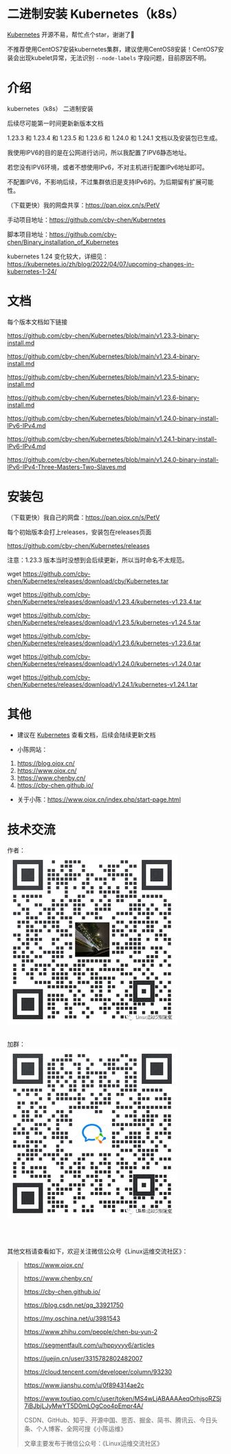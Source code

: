 # 二进制安装 Kubernetes（k8s）

[Kubernetes](https://github.com/cby-chen/Kubernetes) 开源不易，帮忙点个star，谢谢了🌹

不推荐使用CentOS7安装kubernetes集群，建议使用CentOS8安装！CentOS7安装会出现kubelet异常，无法识别 `--node-labels` 字段问题，目前原因不明。

# 介绍

kubernetes（k8s） 二进制安装

后续尽可能第一时间更新新版本文档

1.23.3 和 1.23.4 和 1.23.5 和 1.23.6 和 1.24.0 和 1.24.1 文档以及安装包已生成。

我使用IPV6的目的是在公网进行访问，所以我配置了IPV6静态地址。

若您没有IPV6环境，或者不想使用IPv6，不对主机进行配置IPv6地址即可。

不配置IPV6，不影响后续，不过集群依旧是支持IPv6的。为后期留有扩展可能性。

（下载更快）我的网盘共享：https://pan.oiox.cn/s/PetV

手动项目地址：https://github.com/cby-chen/Kubernetes

脚本项目地址：https://github.com/cby-chen/Binary_installation_of_Kubernetes

kubernetes 1.24 变化较大，详细见：https://kubernetes.io/zh/blog/2022/04/07/upcoming-changes-in-kubernetes-1-24/

# 文档

每个版本文档如下链接

https://github.com/cby-chen/Kubernetes/blob/main/v1.23.3-binary-install.md

https://github.com/cby-chen/Kubernetes/blob/main/v1.23.4-binary-install.md

https://github.com/cby-chen/Kubernetes/blob/main/v1.23.5-binary-install.md

https://github.com/cby-chen/Kubernetes/blob/main/v1.23.6-binary-install.md

https://github.com/cby-chen/Kubernetes/blob/main/v1.24.0-binary-install-IPv6-IPv4.md

https://github.com/cby-chen/Kubernetes/blob/main/v1.24.1-binary-install-IPv6-IPv4.md

https://github.com/cby-chen/Kubernetes/blob/main/v1.24.0-binary-install-IPv6-IPv4-Three-Masters-Two-Slaves.md

# 安装包

（下载更快）我自己的网盘：https://pan.oiox.cn/s/PetV

每个初始版本会打上releases，安装包在releases页面

https://github.com/cby-chen/Kubernetes/releases

注意：1.23.3 版本当时没想到会后续更新，所以当时命名不太规范。

wget https://github.com/cby-chen/Kubernetes/releases/download/cby/Kubernetes.tar

wget https://github.com/cby-chen/Kubernetes/releases/download/v1.23.4/kubernetes-v1.23.4.tar

wget https://github.com/cby-chen/Kubernetes/releases/download/v1.23.5/kubernetes-v1.24.5.tar

wget https://github.com/cby-chen/Kubernetes/releases/download/v1.23.6/kubernetes-v1.23.6.tar

wget https://github.com/cby-chen/Kubernetes/releases/download/v1.24.0/kubernetes-v1.24.0.tar

wget https://github.com/cby-chen/Kubernetes/releases/download/v1.24.1/kubernetes-v1.24.1.tar





# 其他

- 建议在 [Kubernetes](https://github.com/cby-chen/Kubernetes) 查看文档，后续会陆续更新文档

- 小陈网站：

1. https://blog.oiox.cn/
2. https://www.oiox.cn/
3. https://www.chenby.cn/
4. https://cby-chen.github.io/

- 关于小陈：https://www.oiox.cn/index.php/start-page.html

# 技术交流

作者：
</br>
![avatar](./image/2.png)   
</br>

加群：
</br>
![avatar](./image/1.png)


</br>
</br>

其他文档请查看如下，欢迎关注微信公众号《Linux运维交流社区》：

> https://www.oiox.cn/   
>
> https://www.chenby.cn/  
>
> https://cby-chen.github.io/  
>
> https://blog.csdn.net/qq_33921750  
>
> https://my.oschina.net/u/3981543  
>
> https://www.zhihu.com/people/chen-bu-yun-2  
>
> https://segmentfault.com/u/hppyvyv6/articles  
>
> https://juejin.cn/user/3315782802482007  
>
> https://cloud.tencent.com/developer/column/93230  
>
> https://www.jianshu.com/u/0f894314ae2c  
>
> https://www.toutiao.com/c/user/token/MS4wLjABAAAAeqOrhjsoRZSj7iBJbjLJyMwYT5D0mLOgCoo4pEmpr4A/
>
> CSDN、GitHub、知乎、开源中国、思否、掘金、简书、腾讯云、今日头条、个人博客、全网可搜《小陈运维》
>
> 文章主要发布于微信公众号：《Linux运维交流社区》
